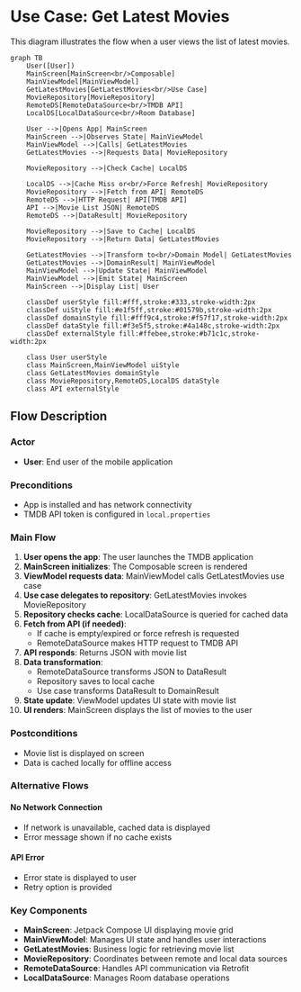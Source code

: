 # Use Case: Get Latest Movies

This diagram illustrates the flow when a user views the list of latest movies.

```mermaid
graph TB
    User([User])
    MainScreen[MainScreen<br/>Composable]
    MainViewModel[MainViewModel]
    GetLatestMovies[GetLatestMovies<br/>Use Case]
    MovieRepository[MovieRepository]
    RemoteDS[RemoteDataSource<br/>TMDB API]
    LocalDS[LocalDataSource<br/>Room Database]
    
    User -->|Opens App| MainScreen
    MainScreen -->|Observes State| MainViewModel
    MainViewModel -->|Calls| GetLatestMovies
    GetLatestMovies -->|Requests Data| MovieRepository
    
    MovieRepository -->|Check Cache| LocalDS
    
    LocalDS -->|Cache Miss or<br/>Force Refresh| MovieRepository
    MovieRepository -->|Fetch from API| RemoteDS
    RemoteDS -->|HTTP Request| API[TMDB API]
    API -->|Movie List JSON| RemoteDS
    RemoteDS -->|DataResult| MovieRepository
    
    MovieRepository -->|Save to Cache| LocalDS
    MovieRepository -->|Return Data| GetLatestMovies
    
    GetLatestMovies -->|Transform to<br/>Domain Model| GetLatestMovies
    GetLatestMovies -->|DomainResult| MainViewModel
    MainViewModel -->|Update State| MainViewModel
    MainViewModel -->|Emit State| MainScreen
    MainScreen -->|Display List| User

    classDef userStyle fill:#fff,stroke:#333,stroke-width:2px
    classDef uiStyle fill:#e1f5ff,stroke:#01579b,stroke-width:2px
    classDef domainStyle fill:#fff9c4,stroke:#f57f17,stroke-width:2px
    classDef dataStyle fill:#f3e5f5,stroke:#4a148c,stroke-width:2px
    classDef externalStyle fill:#ffebee,stroke:#b71c1c,stroke-width:2px

    class User userStyle
    class MainScreen,MainViewModel uiStyle
    class GetLatestMovies domainStyle
    class MovieRepository,RemoteDS,LocalDS dataStyle
    class API externalStyle
```

## Flow Description

### Actor
- **User**: End user of the mobile application

### Preconditions
- App is installed and has network connectivity
- TMDB API token is configured in `local.properties`

### Main Flow

1. **User opens the app**: The user launches the TMDB application
2. **MainScreen initializes**: The Composable screen is rendered
3. **ViewModel requests data**: MainViewModel calls GetLatestMovies use case
4. **Use case delegates to repository**: GetLatestMovies invokes MovieRepository
5. **Repository checks cache**: LocalDataSource is queried for cached data
6. **Fetch from API (if needed)**: 
   - If cache is empty/expired or force refresh is requested
   - RemoteDataSource makes HTTP request to TMDB API
7. **API responds**: Returns JSON with movie list
8. **Data transformation**: 
   - RemoteDataSource transforms JSON to DataResult
   - Repository saves to local cache
   - Use case transforms DataResult to DomainResult
9. **State update**: ViewModel updates UI state with movie list
10. **UI renders**: MainScreen displays the list of movies to the user

### Postconditions
- Movie list is displayed on screen
- Data is cached locally for offline access

### Alternative Flows

#### No Network Connection
- If network is unavailable, cached data is displayed
- Error message shown if no cache exists

#### API Error
- Error state is displayed to user
- Retry option is provided

### Key Components

- **MainScreen**: Jetpack Compose UI displaying movie grid
- **MainViewModel**: Manages UI state and handles user interactions
- **GetLatestMovies**: Business logic for retrieving movie list
- **MovieRepository**: Coordinates between remote and local data sources
- **RemoteDataSource**: Handles API communication via Retrofit
- **LocalDataSource**: Manages Room database operations
